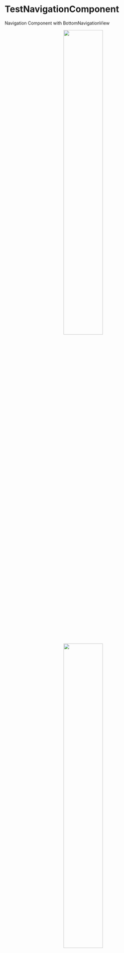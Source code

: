 # TestNavigationComponent
Navigation Component with BottomNavigationView


<p align="center">
    <img src="gif/nav_c_1.gif" width="50%" />
</p>

<p align="center">
    <img src="gif/nav_c_2.gif" width="50%" />
</p>

<p align="center">
    <img src="gif/nav_c_3.gif" width="50%" />
</p>